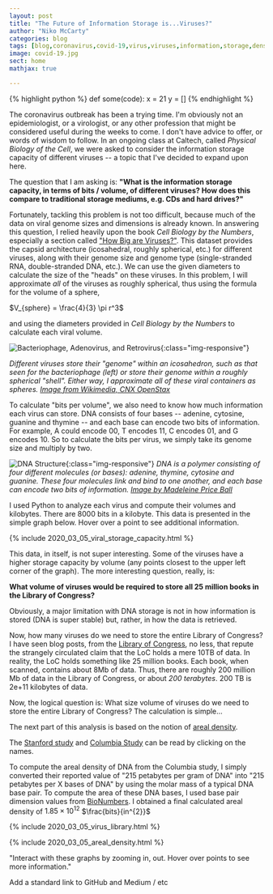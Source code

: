 ```yaml
---
layout: post
title: "The Future of Information Storage is...Viruses?"
author: "Niko McCarty"
categories: blog
tags: [blog,coronavirus,covid-19,virus,viruses,information,storage,density,data]
image: covid-19.jpg
sect: home
mathjax: true

---
```

{% highlight python %}
    def some(code):
        x = 21
        y = []
{% endhighlight %}

The coronavirus outbreak has been a trying time. I'm obviously not an epidemiologist, or a virologist, or any other profession that might be considered useful during the weeks to come. I don't have advice to offer, or words of wisdom to follow. In an ongoing class at Caltech, called _Physical Biology of the Cell_, we were asked to consider the information storage capacity of different viruses -- a topic that I've decided to expand upon here. 

The question that I am asking is: **"What is the information storage capacity, in terms of bits / volume, of different viruses? How does this compare to traditional storage mediums, e.g. CDs and hard drives?"**

Fortunately, tackling this problem is not too difficult, because much of the data on viral genome sizes and dimensions is already known. In answering this question, I relied heavily upon the book _Cell Biology by the Numbers_, especially a section called ["How Big are Viruses?"](http://book.bionumbers.org/how-big-are-viruses/). This dataset provides the capsid architecture (icosahedral, roughly spherical, etc.) for different viruses, along with their genome size and genome type (single-stranded RNA, double-stranded DNA, etc.). We can use the given diameters to calculate the size of the "heads" on these viruses. In this problem, I will approximate _all_ of the viruses as roughly spherical, thus using the formula for the volume of a sphere,

$V_{sphere} = \frac{4}{3} \pi r^3$

and using the diameters provided in _Cell Biology by the Numbers_ to calculate each viral volume.

![Bacteriophage, Adenovirus, and Retrovirus](../assets/img/viruses_wikimedia.png){:class="img-responsive"}

_Different viruses store their "genome" within an icosahedron, such as that seen for the bacteriophage (left) or store their genome within a roughly spherical "shell". Either way, I approximate all of these viral containers as spheres. [Image from Wikimedia, CNX OpenStax](https://commons.wikimedia.org/wiki/File:Figure_21_01_03.png)_

To calculate "bits per volume", we also need to know how much information each virus can store. DNA consists of four bases -- adenine, cytosine, guanine and thymine -- and each base can encode two bits of information. For example, A could encode 00, T encodes 11, C encodes 01, and G encodes 10. So to calculate the bits per virus, we simply take its genome size and multiply by two.

![DNA Structure](../assets/img/DNA_structure.png){:class="img-responsive"}
_DNA is a polymer consisting of four different molecules (or bases): adenine, thymine, cytosine and guanine. These four molecules link and bind to one another, and each base can encode two bits of information. [Image by Madeleine Price Ball](https://commons.wikimedia.org/wiki/File:DNA_chemical_structure.svg)_

I used Python to analyze each virus and compute their volumes and kilobytes. There are 8000 bits in a kilobyte. This data is presented in the simple graph below. Hover over a point to see additional information.

{% include 2020_03_05_viral_storage_capacity.html %}

This data, in itself, is not super interesting. Some of the viruses have a higher storage capacity by volume (any points closest to the upper left corner of the graph). The more interesting question, really, is:

**What volume of viruses would be required to store all 25 million books in the Library of Congress?**

Obviously, a major limitation with DNA storage is not in how information is stored (DNA is super stable) but, rather, in how the data is retrieved.

Now, how many viruses do we need to store the entire Library of Congress? I have seen blog posts, from the [Library of Congress](https://blogs.loc.gov/thesignal/2011/07/transferring-libraries-of-congress-of-data/), no less, that repute the strangely circulated claim that the LoC holds a mere 10TB of data. In reality, the LoC holds something like 25 million books. Each book, when scanned, contains about 8Mb of data. Thus, there are roughly 200 million Mb of data in the Library of Congress, or about _200 terabytes_. 200 TB is 2e+11 kilobytes of data.

Now, the logical question is: What size volume of viruses do we need to store the entire Library of Congress? The calculation is simple...

The next part of this analysis is based on the notion of [areal density](https://en.wikipedia.org/wiki/Areal_density_(computer_storage)).

The [Stanford study](https://news.stanford.edu/news/2009/january28/small-012809.html) and [Columbia Study](https://science.sciencemag.org/content/355/6328/950) can be read by clicking on the names.

To compute the areal density of DNA from the Columbia study, I simply converted their reported value of "215 petabytes per gram of DNA" into "215 petabytes per X bases of DNA" by using the molar mass of a typical DNA base pair. To compute the area of these DNA bases, I used base pair dimension values from [BioNumbers](https://bionumbers.hms.harvard.edu/bionumber.aspx?&id=103777). I obtained a final calculated areal density of $1.85 \times 10^{12}$ $\frac{bits}{in^{2}}$



{% include 2020_03_05_virus_library.html %}



{% include 2020_03_05_areal_density.html %}



"Interact with these graphs by zooming in, out. Hover over points to see more information."

Add a standard link to GitHub and Medium / etc

